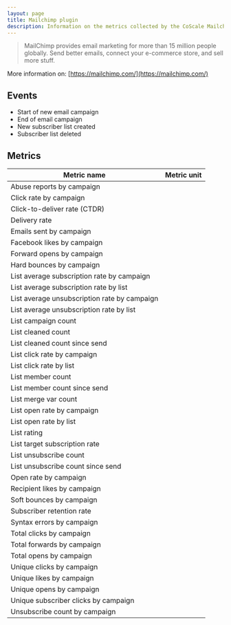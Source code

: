 ```yaml
---
layout: page
title: Mailchimp plugin
description: Information on the metrics collected by the CoScale Mailchimp plugin.
---
```


> MailChimp provides email marketing for more than 15 million people globally. Send better emails, connect your e-commerce store, and sell more stuff.

More information on: [https://mailchimp.com/](https://mailchimp.com/)

## Events

* Start of new email campaign
* End of email campaign
* New subscriber list created
* Subscriber list deleted

## Metrics

| Metric name                                  | Metric unit |
|----------------------------------------------|-------------|
| Abuse reports by campaign                    |             |
| Click rate by campaign                       |             |
| Click-to-deliver rate (CTDR)                 |             |
| Delivery rate                                |             |
| Emails sent by campaign                      |             |
| Facebook likes by campaign                   |             |
| Forward opens by campaign                    |             |
| Hard bounces by campaign                     |             |
| List average subscription rate by campaign   |             |
| List average subscription rate by list       |             |
| List average unsubscription rate by campaign |             |
| List average unsubscription rate by list     |             |
| List campaign count                          |             |
| List cleaned count                           |             |
| List cleaned count since send                |             |
| List click rate by campaign                  |             |
| List click rate by list                      |             |
| List member count                            |             |
| List member count since send                 |             |
| List merge var count                         |             |
| List open rate by campaign                   |             |
| List open rate by list                       |             |
| List rating                                  |             |
| List target subscription rate                |             |
| List unsubscribe count                       |             |
| List unsubscribe count since send            |             |
| Open rate by campaign                        |             |
| Recipient likes by campaign                  |             |
| Soft bounces by campaign                     |             |
| Subscriber retention rate                    |             |
| Syntax errors by campaign                    |             |
| Total clicks by campaign                     |             |
| Total forwards by campaign                   |             |
| Total opens by campaign                      |             |
| Unique clicks by campaign                    |             |
| Unique likes by campaign                     |             |
| Unique opens by campaign                     |             |
| Unique subscriber clicks by campaign         |             |
| Unsubscribe count by campaign                |             |
